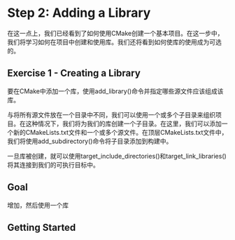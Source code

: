 # Step 2: Adding a Library

在这一点上，我们已经看到了如何使用CMake创建一个基本项目。在这一步中，我们将学习如何在项目中创建和使用库。我们还将看到如何使库的使用成为可选的。

## Exercise 1 - Creating a Library

要在CMake中添加一个库，使用add_library()命令并指定哪些源文件应该组成该库。

与将所有源文件放在一个目录中不同，我们可以使用一个或多个子目录来组织项目。在这种情况下，我们将为我们的库创建一个子目录。在这里，我们可以添加一个新的CMakeLists.txt文件和一个或多个源文件。在顶层CMakeLists.txt文件中，我们将使用add_subdirectory()命令将子目录添加到构建中。

一旦库被创建，就可以使用target_include_directories()和target_link_libraries()将其连接到我们的可执行目标中。

## Goal

增加，然后使用一个库

## Getting Started
